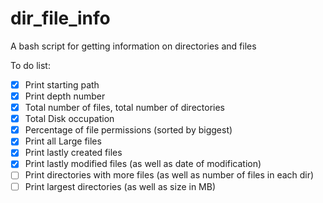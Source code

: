 # dir_file_info
A bash script for getting information on directories and files

To do list:
- [X] Print starting path
- [X] Print depth number
- [X] Total number of files, total number of directories
- [X] Total Disk occupation
- [X] Percentage of file permissions (sorted by biggest)
- [X] Print all Large files
- [X] Print lastly created files
- [X] Print lastly modified files (as well as date of modification)
- [ ] Print directories with more files (as well as number of files in each dir)
- [ ] Print largest directories (as well as size in MB)
